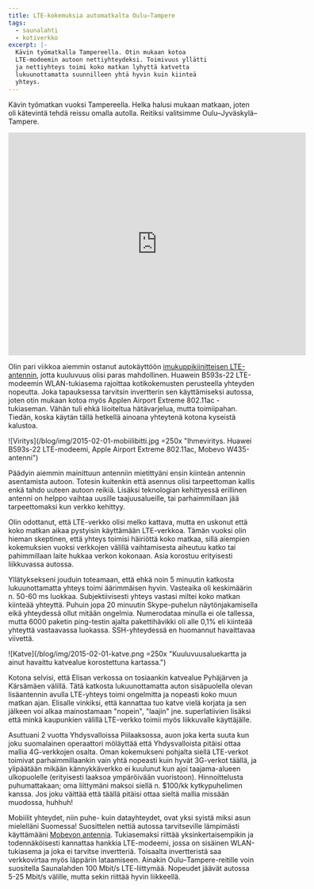 ```yaml
---
title: LTE-kokemuksia automatkalta Oulu–Tampere
tags:
  - saunalahti
  - kotiverkko
excerpt: |-
  Kävin työmatkalla Tampereella. Otin mukaan kotoa
  LTE-modeemin autoon nettiyhteydeksi. Toimivuus yllätti
  ja nettiyhteys toimi koko matkan lyhyttä katvetta
  lukuunottamatta suunnilleen yhtä hyvin kuin kiinteä
  yhteys.
---
```


Kävin työmatkan vuoksi Tampereella. Helka halusi mukaan matkaan,
joten oli kätevintä tehdä reissu omalla autolla. Reitiksi valitsimme
Oulu–Jyväskylä–Tampere.

<iframe src="https://www.google.com/maps/embed?pb=!1m35!1m12!1m3!1d3685280.1602383927!2d20.11909369049114!3d63.19141266241929!2m3!1f0!2f0!3f0!3m2!1i1024!2i768!4f13.1!4m20!1i0!3e0!4m5!1s0x46802ce18bafffc1%3A0xa0146d8a395e450!2sKuivasj%C3%A4rvi%2C+Oulu!3m2!1d65.0698244!2d25.497168199999997!4m5!1s0x46857415d1a93119%3A0xba57697d6790a2d7!2zSnl2w6Rza3lsw6Q!3m2!1d62.244747!2d25.747218399999998!4m5!1s0x468edf554593da5d%3A0x6adfe3bd1e0b22c0!2sTampere!3m2!1d61.4981508!2d23.761025399999998!5e0!3m2!1sen!2sfi!4v1422809559795" width="600" height="450" frameborder="0" style="border:0"></iframe>

Olin pari viikkoa
aiemmin ostanut autokäyttöön
[imukuppikiinitteisen LTE-antennin][antenni], jotta kuuluvuus olisi
paras mahdollinen. Huawein B593s-22 LTE-modeemin WLAN-tukiasema
rajoittaa kotikokemusten perusteella yhteyden nopeutta. Joka tapauksessa
tarvitsin invertterin sen käyttämiseksi autossa, joten otin mukaan kotoa
myös Applen Airport Extreme 802.11ac -tukiaseman. Vähän tuli ehkä
liioiteltua hätävarjelua, mutta toimiipahan. Tiedän, koska käytän tällä
hetkellä ainoana yhteytenä kotona kyseistä kalustoa.

![Viritys](/blog/img/2015-02-01-mobiilibitti.jpg =250x "Ihmeviritys. Huawei B593s-22 LTE-modeemi, Apple Airport Extreme 802.11ac, Mobevo W435-antenni")

Päädyin aiemmin mainittuun antenniin mietittyäni ensin kiinteän
antennin asentamista autoon.
Totesin kuitenkin että asennus olisi tarpeettoman kallis enkä tahdo
uuteen autoon reikiä. Lisäksi teknologian kehittyessä erillinen antenni
on helppo vaihtaa uusille taajuusalueille, tai parhaimmillaan jää
tarpeettomaksi kun verkko kehittyy.

Olin odottanut, että LTE-verkko olisi melko kattava, mutta en uskonut
että koko matkan aikaa pystyisin käyttämään LTE-verkkoa. Tämän vuoksi
olin hieman skeptinen, että yhteys toimisi häiriöttä koko matkaa,
sillä aiempien kokemuksien vuoksi verkkojen välillä vaihtamisesta
aiheutuu katko tai pahimmillaan laite hukkaa verkon kokonaan. Asia
korostuu erityisesti liikkuvassa autossa.

Yllätyksekseni jouduin toteamaan, että ehkä noin 5 minuutin katkosta
lukuunottamatta yhteys toimi äärimmäisen hyvin. Vasteaika oli
keskimäärin n. 50-60 ms luokkaa. Subjektiivisesti yhteys vastasi
miltei koko matkan kiinteää yhteyttä. Puhuin jopa 20 minuutin
Skype-puhelun näytönjakamisella eikä yhteydessä ollut mitään
ongelmia. Numerodataa minulla ei ole tallessa, mutta 6000 paketin
ping-testin ajalta pakettihävikki oli alle 0,1% eli kiinteää
yhteyttä vastaavassa luokassa. SSH-yhteydessä en huomannut
havaittavaa viivettä.

![Katve](/blog/img/2015-02-01-katve.png =250x "Kuuluvuusaluekartta ja ainut havaittu katvealue korostettuna kartassa.")

Kotona selvisi, että Elisan verkossa on tosiaankin katvealue
Pyhäjärven ja Kärsämäen välillä. Tätä katkosta lukuunottamatta
auton sisäpuolella olevan lisäantennin avulla LTE-yhteys toimi
ongelmitta ja nopeasti koko muun matkan ajan. Elisalle vinkiksi,
että kannattaa tuo katve vielä korjata ja sen jälkeen voi alkaa
mainostamaan "nopein", "laajin" jne. superlatiivien lisäksi
että minkä kaupunkien välillä LTE-verkko toimii myös liikkuvalle
käyttäjälle.

Asuttuani 2 vuotta Yhdysvalloissa Piilaaksossa, auon joka kerta
suuta kun joku suomalainen operaattori möläyttää että Yhdysvalloista
pitäisi ottaa mallia 4G-verkkojen osalta. Oman kokemukseni pohjalta
siellä LTE-verkot toimivat parhaimmillaankin vain yhtä nopeasti
kuin hyvät 3G-verkot täällä, ja ylipäätään mikään kännykkäverkko
ei kuulunut kun ajoi taajama-alueen ulkopuolelle (erityisesti
laaksoa ympäröivään vuoristoon). Hinnoittelusta puhumattakaan;
oma liittymäni maksoi siellä n. $100/kk kytkypuhelimen kanssa.
Jos joku väittää että täällä pitäisi ottaa sieltä mallia missään
muodossa, huhhuh!

Mobiilit yhteydet, niin puhe- kuin datayhteydet, ovat yksi syistä
miksi asun mielelläni Suomessa! Suosittelen nettiä autossa
tarvitseville lämpimästi käyttämääni [Mobevon antennia][antenni].
Tukiasemaksi riittää yksinkertaisempikin ja todennäköisesti
kannattaa hankkia LTE-modeemi, jossa on sisäinen WLAN-tukiasema
ja joka ei tarvitse invertteriä. Toisaalta invertteristä saa
verkkovirtaa myös läppärin lataamiseen. Ainakin
Oulu–Tampere-reitille voin suositella Saunalahden 100 Mbit/s
LTE-liittymää. Nopeudet jäävät autossa 5-25 Mbit/s välille,
mutta sekin riittää hyvin liikkeellä.

[antenni]: https://www.4g-antennit.fi/product/348/mobevo-w435-2-4-dbi-4glte-kaksoisantenni-2-metrin-kaapeleilla "Mobevo W435 4G/LTE kaksoisantenni, 4g-antennit.fi"
[kuuluvuus]: http://elisa.fi/kuuluvuus/ "Elisa/Saunalahti kuuluvuuskartta"
